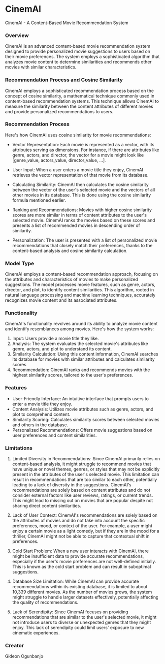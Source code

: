 # CinemAI
CinemAI - A Content-Based Movie Recommendation System

### Overview
CinemAI is an advanced content-based movie recommendation system designed to provide personalized movie suggestions to users based on their movie preferences. The system employs a sophisticated algorithm that analyzes movie content to determine similarities and recommends other movies with similar characteristics.

### Recommendation Process and Cosine Similarity
CinemAI employs a sophisticated recommendation process based on the concept of cosine similarity, a mathematical technique commonly used in content-based recommendation systems. This technique allows CinemAI to measure the similarity between the content attributes of different movies and provide personalized recommendations to users.

### Recommendation Process
Here's how CinemAI uses cosine similarity for movie recommendations:

- Vector Representation: Each movie is represented as a vector, with its attributes serving as dimensions. For instance, if there are attributes like genre, actors, and director, the vector for a movie might look like [genre_value, actors_value, director_value, ...].

- User Input: When a user enters a movie title they enjoy, CinemAI retrieves the vector representation of that movie from its database.

- Calculating Similarity: CinemAI then calculates the cosine similarity between the vector of the user's selected movie and the vectors of all other movies in its database. This is done using the cosine similarity formula mentioned earlier.

- Ranking and Recommendations: Movies with higher cosine similarity scores are more similar in terms of content attributes to the user's selected movie. CinemAI ranks the movies based on these scores and presents a list of recommended movies in descending order of similarity.

- Personalization: The user is presented with a list of personalized movie recommendations that closely match their preferences, thanks to the content-based analysis and cosine similarity calculation.

### Model Type
CinemAI employs a content-based recommendation approach, focusing on the attributes and characteristics of movies to make personalized suggestions. The model processes movie features, such as genre, actors, director, and plot, to identify content similarities. This algorithm, rooted in natural language processing and machine learning techniques, accurately recognizes movie content and its associated attributes.

### Functionality
CinemAI's functionality revolves around its ability to analyze movie content and identify resemblances among movies. Here's how the system works:

1. Input: Users provide a movie title they like.
2. Analysis: The system evaluates the selected movie's attributes like genre, actors, and plot to understand its content.
3. Similarity Calculation: Using this content information, CinemAI searches its database for movies with similar attributes and calculates similarity scores.
4. Recommendation: CinemAI ranks and recommends movies with the highest similarity scores, tailored to the user's preferences.

### Features
- User-Friendly Interface: An intuitive interface that prompts users to enter a movie title they enjoy.
- Content Analysis: Utilizes movie attributes such as genre, actors, and plot to comprehend content.
- Similarity Scoring: Calculates similarity scores between selected movies and others in the database.
- Personalized Recommendations: Offers movie suggestions based on user preferences and content similarities.

### Limitations
1. Limited Diversity in Recommendations: Since CinemAI primarily relies on content-based analysis, it might struggle to recommend movies that have unique or novel themes, genres, or styles that may not be explicitly present in the attributes of the user's selected movie. This limitation can result in recommendations that are too similar to each other, potentially leading to a lack of diversity in the suggestions. CinemAI's recommendations are solely based on content attributes and do not consider external factors like user reviews, ratings, or current trends. This might lead to missing out on movies that are popular despite not sharing direct content similarities.

2. Lack of User Context: CinemAI's recommendations are solely based on the attributes of movies and do not take into account the specific preferences, mood, or context of the user. For example, a user might enjoy a certain movie as a light comedy, but if they are in the mood for a thriller, CinemAI might not be able to capture that contextual shift in preferences.

3. Cold Start Problem: When a new user interacts with CinemAI, there might be insufficient data to provide accurate recommendations, especially if the user's movie preferences are not well-defined initially. This is known as the cold start problem and can result in suboptimal suggestions.

4. Database Size Limitation: While CinemAI can provide accurate recommendations within its existing database, it is limited to about 10,339 different movies. As the number of movies grows, the system might struggle to handle larger datasets effectively, potentially affecting the quality of recommendations.

5. Lack of Serendipity: Since CinemAI focuses on providing recommendations that are similar to the user's selected movie, it might not introduce users to diverse or unexpected genres that they might enjoy. This lack of serendipity could limit users' exposure to new cinematic experiences.
### Creator 
Gideon Ogunbanjo